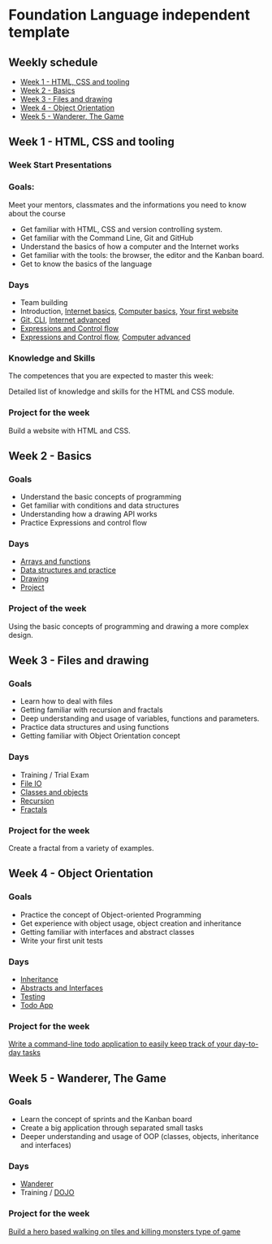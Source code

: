 # Foundation Language independent template

## Weekly schedule
 -  [Week 1 - HTML, CSS and tooling](#week-1---html-css-and-tooling)
 -  [Week 2 - Basics](#week-2---basics)
 -  [Week 3 - Files and drawing](#week-3---files-and-drawing)
 -  [Week 4 - Object Orientation](#week-4---object-orientation)
 -  [Week 5 - Wanderer, The Game](#week-5---wanderer-the-game)

## Week 1 - HTML, CSS and tooling

### Week Start Presentations

### Goals:

Meet your mentors, classmates and the informations you need to know about the course
- Get familiar with HTML, CSS and version controlling system.
- Get familiar with the Command Line, Git and GitHub
- Understand the basics of how a computer and the Internet works
- Get familiar with the tools: the browser, the editor and the Kanban board.
- Get to know the basics of the language

### Days

- Team building
- Introduction,
  [Internet basics](https://github.com/green-fox-academy/teaching-materials/tree/master/material/computer-internet-basics/internet-basics.md),
  [Computer basics](https://github.com/green-fox-academy/teaching-materials/tree/master/material/computer-internet-basics/computer-basics.md),
  [Your first website](https://github.com/green-fox-academy/teaching-materials/tree/master/workshop/first-website)
- [Git, CLI](https://github.com/green-fox-academy/teaching-materials/tree/master/workshop/command-line),
  [Internet advanced](https://github.com/green-fox-academy/teaching-materials/tree/master/material/computer-internet-basics/internet-advanced.md)
- [Expressions and Control flow](https://github.com/green-fox-academy/teaching-materials/blob/master/workshop/expressions-and-control-flow/)
- [Expressions and Control flow](https://github.com/green-fox-academy/teaching-materials/blob/master/workshop/expressions-and-control-flow/),
  [Computer advanced](https://github.com/green-fox-academy/teaching-materials/tree/master/material/computer-internet-basics/computer-advanced.md)

### Knowledge and Skills

The competences that you are expected to master this week:

Detailed list of knowledge and skills for the HTML and CSS module.

### Project for the week

Build a website with HTML and CSS.

## Week 2 - Basics

### Goals
- Understand the basic concepts of programming
- Get familiar with conditions and data structures
- Understanding how a drawing API works
- Practice Expressions and control flow

### Days
 - [Arrays and functions](https://github.com/green-fox-academy/teaching-materials/blob/master/workshop/functions-and-arrays/)
 - [Data structures and practice](https://github.com/green-fox-academy/teaching-materials/blob/master/workshop/data-structures/)
- [Drawing](https://github.com/green-fox-academy/teaching-materials/blob/master/workshop/drawing/)
 - [Project](https://github.com/green-fox-academy/teaching-materials/tree/master/project/drawing)

### Project of the week
Using the basic concepts of programming and drawing a more complex design.

## Week 3 - Files and drawing

### Goals
- Learn how to deal with files
- Getting familiar with recursion and fractals
- Deep understanding and usage of variables, functions and parameters.
- Practice data structures and using functions
- Getting familiar with Object Orientation concept

### Days
- Training / Trial Exam
- [File IO](https://github.com/green-fox-academy/teaching-materials/blob/master/workshop/file-manipulations/)
- [Classes and objects](https://github.com/green-fox-academy/teaching-materials/blob/master/workshop/oo/)
- [Recursion](https://github.com/green-fox-academy/teaching-materials/blob/master/workshop/recursion/)
- [Fractals](https://github.com/green-fox-academy/teaching-materials/tree/master/project/fractals)

### Project for the week
Create a fractal from a variety of examples.

## Week 4 - Object Orientation

### Goals
- Practice the concept of Object-oriented Programming
- Get experience with object usage, object creation and inheritance
- Getting familiar with interfaces and abstract classes
- Write your first unit tests

### Days
- [Inheritance](https://github.com/green-fox-academy/teaching-materials/blob/master/workshop/inheritance/)
- [Abstracts and Interfaces](https://github.com/green-fox-academy/teaching-materials/tree/master/workshop/interfaces/)
- [Testing](https://github.com/green-fox-academy/teaching-materials/blob/master/workshop/testing/)
- [Todo App](https://github.com/green-fox-academy/teaching-materials/tree/master/project/todo-app)

### Project for the week
[Write a command-line todo application to easily keep track of your day-to-day tasks](https://github.com/green-fox-academy/teaching-materials/tree/master/project/todo-app)

## Week 5 - Wanderer, The Game

### Goals
- Learn the concept of sprints and the Kanban board
- Create a big application through separated small tasks
- Deeper understanding and usage of OOP (classes, objects, inheritance and interfaces)

### Days
- [Wanderer](https://github.com/green-fox-academy/teaching-materials/tree/master/project/wanderer)
- Training / [DOJO](https://github.com/green-fox-academy/teaching-materials/tree/master/dojo/first-katas)

### Project for the week
[Build a hero based walking on tiles and killing monsters type of game](https://github.com/green-fox-academy/teaching-materials/tree/master/project/wanderer)